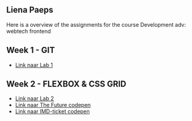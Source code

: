 ## Liena Paeps

Here is a overview of the assignments for the course Development adv: webtech frontend
## Week 1 - GIT
* [Link naar Lab 1](https://github.com/ellendeveth/2imd-webtechadvanced-lab1)

## Week 2 - FLEXBOX & CSS GRID
* [Link naar Lab 2](https://github.com/lienapaeps/2imd-webtechadvanced-portfolio/tree/main/lab2)
* [Link naar The Future codepen](https://codepen.io/lienapaeps/pen/OJOwOZq?editors=1100)
* [Link naar IMD-ticket codepen](https://codepen.io/lienapaeps/pen/GROBOGw?editors=1100)
